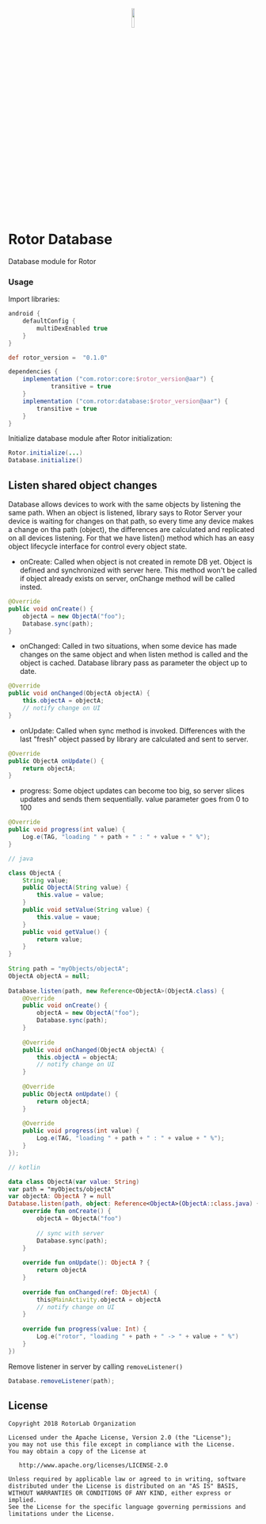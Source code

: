 <p align="center"><img width="10%" vspace="20" src="https://github.com/rotorlab/database-kotlin/raw/develop/app/src/main/res/mipmap-xxxhdpi/ic_launcher_round.png"></p>

# Rotor Database

Database module for Rotor

### Usage
Import libraries:

```groovy
android {
    defaultConfig {
        multiDexEnabled true
    }
}

def rotor_version =  "0.1.0"

dependencies {
    implementation ("com.rotor:core:$rotor_version@aar") {
            transitive = true
    }
    implementation ("com.rotor:database:$rotor_version@aar") {
        transitive = true
    }
}
```
Initialize database module after Rotor initialization:
```java
Rotor.initialize(...)
Database.initialize()
```
Listen shared object changes
----------------------------
Database allows devices to work with the same objects by listening the same path. When an object is listened, library says to Rotor Server your device is waiting for changes on that path, so every time any device makes a change on tha path (object), the differences are calculated and replicated on all devices listening.
For that we have listen() method which has an easy object lifecycle interface for control every object state.

- onCreate: Called when object is not created in remote DB yet. Object is defined and synchronized with server here. This method won't be called if object already exists on server, onChange method will be called insted.
```java
@Override
public void onCreate() {
    objectA = new ObjectA("foo");
    Database.sync(path);
}
```
- onChanged: Called in two situations, when some device has made changes on the same object and when listen method is called and the object is cached. Database library pass as parameter the object up to date.
```java
@Override
public void onChanged(ObjectA objectA) {
    this.objectA = objectA;  
    // notify change on UI
}
```
- onUpdate: Called when sync method is invoked. Differences with the last "fresh" object passed by library are calculated and sent to server.
```java
@Override
public ObjectA onUpdate() {
    return objectA;
}
```
- progress: Some object updates can become too big, so server slices updates and sends them sequentially. value parameter goes from 0 to 100
```java
@Override
public void progress(int value) {
    Log.e(TAG, "loading " + path + " : " + value + " %");
}
```

```java
// java

class ObjectA {
    String value;
    public ObjectA(String value) {
        this.value = value;
    }
    public void setValue(String value) {
        this.value = vaue;
    }
    public void getValue() {
        return value;
    }
}
 
String path = "myObjects/objectA";
ObjectA objectA = null;
  
Database.listen(path, new Reference<ObjectA>(ObjectA.class) {
    @Override
    public void onCreate() {
        objectA = new ObjectA("foo");
        Database.sync(path);
    }
    
    @Override
    public void onChanged(ObjectA objectA) {
        this.objectA = objectA;  
        // notify change on UI
    }
    
    @Override
    public ObjectA onUpdate() {
        return objectA;
    }
 
    @Override
    public void progress(int value) {
        Log.e(TAG, "loading " + path + " : " + value + " %");
    }
});
```

```kotlin
// kotlin

data class ObjectA(var value: String)
var path = "myObjects/objectA"
var objectA: ObjectA ? = null
Database.listen(path, object: Reference<ObjectA>(ObjectA::class.java) {
    override fun onCreate() {
        objectA = ObjectA("foo")
        
        // sync with server
        Database.sync(path);
    }
 
    override fun onUpdate(): ObjectA ? {
        return objectA
    }
 
    override fun onChanged(ref: ObjectA) {
        this@MainActivity.objectA = objectA
        // notify change on UI
    }
 
    override fun progress(value: Int) {
        Log.e("rotor", "loading " + path + " -> " + value + " %")
    }
})
```
Remove listener in server by calling `removeListener()`
```java
Database.removeListener(path);
```

License
-------
    Copyright 2018 RotorLab Organization

    Licensed under the Apache License, Version 2.0 (the "License");
    you may not use this file except in compliance with the License.
    You may obtain a copy of the License at

       http://www.apache.org/licenses/LICENSE-2.0

    Unless required by applicable law or agreed to in writing, software
    distributed under the License is distributed on an "AS IS" BASIS,
    WITHOUT WARRANTIES OR CONDITIONS OF ANY KIND, either express or implied.
    See the License for the specific language governing permissions and
    limitations under the License.
